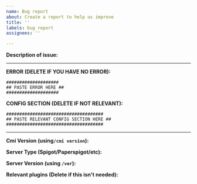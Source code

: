 ```yaml
---
name: Bug report
about: Create a report to help us improve
title: ''
labels: bug report
assignees: ''

---
```


**Description of issue:**

---

**ERROR (DELETE IF YOU HAVE NO ERROR):**
```
####################
## PASTE ERROR HERE ##
####################
```

**CONFIG SECTION (DELETE IF NOT RELEVANT):**
```
#####################################
## PASTE RELEVANT CONFIG SECTION HERE ##
#####################################
```

---

**Cmi Version (using`/cmi version`):** 

**Server Type (Spigot/Paperspigot/etc):** 

**Server Version (using `/ver`):** 

**Relevant plugins (Delete if this isn't needed):**
